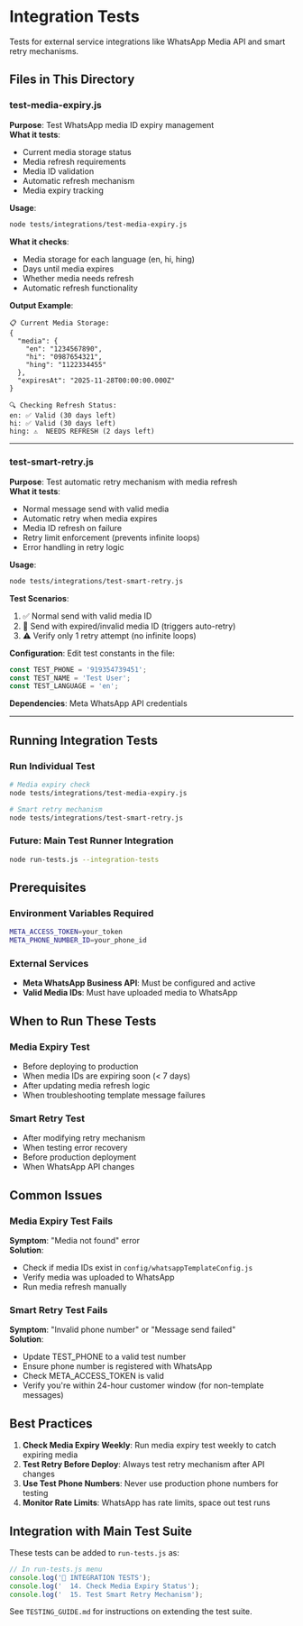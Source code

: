 # Integration Tests

Tests for external service integrations like WhatsApp Media API and smart retry mechanisms.

## Files in This Directory

### test-media-expiry.js
**Purpose**: Test WhatsApp media ID expiry management  
**What it tests**:
- Current media storage status
- Media refresh requirements
- Media ID validation
- Automatic refresh mechanism
- Media expiry tracking

**Usage**:
```bash
node tests/integrations/test-media-expiry.js
```

**What it checks**:
- Media storage for each language (en, hi, hing)
- Days until media expires
- Whether media needs refresh
- Automatic refresh functionality

**Output Example**:
```
📋 Current Media Storage:
{
  "media": {
    "en": "1234567890",
    "hi": "0987654321",
    "hing": "1122334455"
  },
  "expiresAt": "2025-11-28T00:00:00.000Z"
}

🔍 Checking Refresh Status:
en: ✅ Valid (30 days left)
hi: ✅ Valid (30 days left)
hing: ⚠️  NEEDS REFRESH (2 days left)
```

---

### test-smart-retry.js
**Purpose**: Test automatic retry mechanism with media refresh  
**What it tests**:
- Normal message send with valid media
- Automatic retry when media expires
- Media ID refresh on failure
- Retry limit enforcement (prevents infinite loops)
- Error handling in retry logic

**Usage**:
```bash
node tests/integrations/test-smart-retry.js
```

**Test Scenarios**:
1. ✅ Normal send with valid media ID
2. 🔄 Send with expired/invalid media ID (triggers auto-retry)
3. ⚠️  Verify only 1 retry attempt (no infinite loops)

**Configuration**:
Edit test constants in the file:
```javascript
const TEST_PHONE = '919354739451';
const TEST_NAME = 'Test User';
const TEST_LANGUAGE = 'en';
```

**Dependencies**: Meta WhatsApp API credentials

---

## Running Integration Tests

### Run Individual Test
```bash
# Media expiry check
node tests/integrations/test-media-expiry.js

# Smart retry mechanism
node tests/integrations/test-smart-retry.js
```

### Future: Main Test Runner Integration
```bash
node run-tests.js --integration-tests
```

## Prerequisites

### Environment Variables Required
```bash
META_ACCESS_TOKEN=your_token
META_PHONE_NUMBER_ID=your_phone_id
```

### External Services
- **Meta WhatsApp Business API**: Must be configured and active
- **Valid Media IDs**: Must have uploaded media to WhatsApp

## When to Run These Tests

### Media Expiry Test
- Before deploying to production
- When media IDs are expiring soon (< 7 days)
- After updating media refresh logic
- When troubleshooting template message failures

### Smart Retry Test
- After modifying retry mechanism
- When testing error recovery
- Before production deployment
- When WhatsApp API changes

## Common Issues

### Media Expiry Test Fails
**Symptom**: "Media not found" error  
**Solution**: 
- Check if media IDs exist in `config/whatsappTemplateConfig.js`
- Verify media was uploaded to WhatsApp
- Run media refresh manually

### Smart Retry Test Fails
**Symptom**: "Invalid phone number" or "Message send failed"  
**Solution**:
- Update TEST_PHONE to a valid test number
- Ensure phone number is registered with WhatsApp
- Check META_ACCESS_TOKEN is valid
- Verify you're within 24-hour customer window (for non-template messages)

## Best Practices

1. **Check Media Expiry Weekly**: Run media expiry test weekly to catch expiring media
2. **Test Retry Before Deploy**: Always test retry mechanism after API changes
3. **Use Test Phone Numbers**: Never use production phone numbers for testing
4. **Monitor Rate Limits**: WhatsApp has rate limits, space out test runs

## Integration with Main Test Suite

These tests can be added to `run-tests.js` as:

```javascript
// In run-tests.js menu
console.log('🔌 INTEGRATION TESTS');
console.log('  14. Check Media Expiry Status');
console.log('  15. Test Smart Retry Mechanism');
```

See `TESTING_GUIDE.md` for instructions on extending the test suite.
